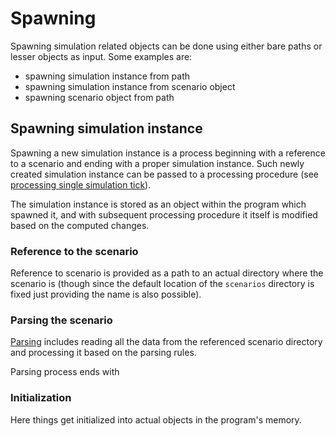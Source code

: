 # Spawning

Spawning simulation related objects can be done using either bare paths or lesser objects as input. Some examples are:
- spawning simulation instance from path
- spawning simulation instance from scenario object
- spawning scenario object from path



## Spawning simulation instance

Spawning a new simulation instance is a process beginning with a reference to a scenario and ending with a proper simulation instance. Such newly created simulation instance can be passed to a processing procedure (see [processing single simulation tick](simulation-tick.md)).

The simulation instance is stored as an object within the program which spawned it, and with subsequent processing procedure it itself is modified based on the computed changes.

### Reference to the scenario

Reference to scenario is provided as a path to an actual directory where the scenario is (though since the default location of the `scenarios` directory is fixed just providing the name is also possible).

### Parsing the scenario

[Parsing](parsing.md) includes reading all the data from the referenced scenario directory and processing it based on the parsing rules.

Parsing process ends with

### Initialization

Here things get initialized into actual objects in the program's memory.